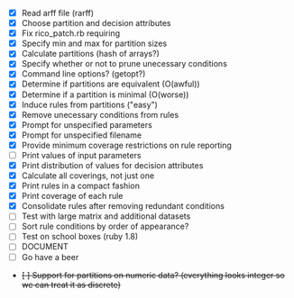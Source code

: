 - [x] Read arff file (rarff)
- [x] Choose partition and decision attributes
- [x] Fix rico_patch.rb requiring
- [x] Specify min and max for partition sizes
- [x] Calculate partitions (hash of arrays?)
- [x] Specify whether or not to prune unecessary conditions
- [x] Command line options? (getopt?)
- [x] Determine if partitions are equivalent (O(awful))
- [x] Determine if a partition is minimal (O(worse))
- [x] Induce rules from partitions ("easy")
- [x] Remove unecessary conditions from rules
- [x] Prompt for unspecified parameters
- [x] Prompt for unspecified filename
- [x] Provide minimum coverage restrictions on rule reporting
- [ ] Print values of input parameters
- [x] Print distribution of values for decision attributes
- [x] Calculate all coverings, not just one
- [x] Print rules in a compact fashion
- [x] Print coverage of each rule
- [x] Consolidate rules after removing redundant conditions
- [ ] Test with large matrix and additional datasets
- [ ] Sort rule conditions by order of appearance?
- [ ] Test on school boxes (ruby 1.8)
- [ ] DOCUMENT
- [ ] Go have a beer
- ~~[ ] Support for partitions on numeric data? (everything looks integer so we can treat it as discrete)~~

